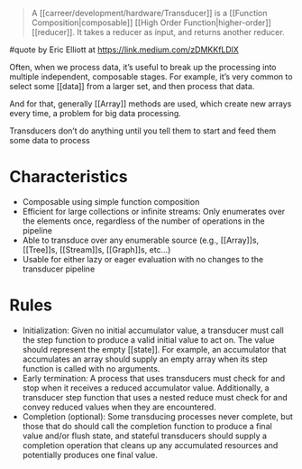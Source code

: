 > A [[carreer/development/hardware/Transducer]] is a [[Function Composition|composable]]  [[High Order Function|higher-order]] [[reducer]]. It takes a reducer as input, and returns another reducer.

#quote by Eric Elliott at https://link.medium.com/zDMKKfLDlX

Often, when we process data, it’s useful to break up the processing into multiple independent, composable stages. For example, it’s very common to select some [[data]] from a larger set, and then process that data.

And for that, generally [[Array]] methods are used, which create new arrays every time, a problem for big data processing.

Transducers don’t do anything until you tell them to start and feed them some data to process

# Characteristics

- Composable using simple function composition
-  Efficient for large collections or infinite streams: Only enumerates over the elements once, regardless of the number of operations in the pipeline
-  Able to transduce over any enumerable source (e.g., [[Array]]s, [[Tree]]s, [[Stream]]s, [[Graph]]s, etc…)
-  Usable for either lazy or eager evaluation with no changes to the transducer pipeline

# Rules

- Initialization: Given no initial accumulator value, a transducer must call the step function to produce a valid initial value to act on. The value should represent the empty [[state]]. For example, an accumulator that accumulates an array should supply an empty array when its step function is called with no arguments.
- Early termination: A process that uses transducers must check for and stop when it receives a reduced accumulator value. Additionally, a transducer step function that uses a nested reduce must check for and convey reduced values when they are encountered.
- Completion (optional): Some transducing processes never complete, but those that do should call the completion function to produce a final value and/or flush state, and stateful transducers should supply a completion operation that cleans up any accumulated resources and potentially produces one final value.